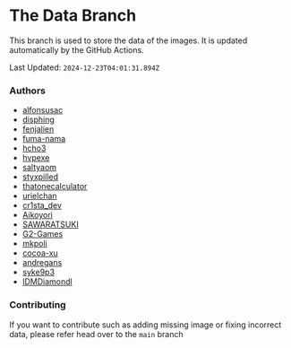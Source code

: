 # The Data Branch
This branch is used to store the data of the images. It is updated automatically by the GitHub Actions.
    
Last Updated: `2024-12-23T04:01:31.894Z`

### Authors
- [alfonsusac](https://github.com/alfonsusac/kawaii-logos-data)
- [disphing](https://drive.google.com/drive/folders/1Hy1_pAWx95QTv1nZFKUl96GImq4iKdf8)
- [fenjalien](undefined)
- [fuma-nama](undefined)
- [hcho3](https://github.com/hcho3/XGBoostVTuberLogo)
- [hvpexe](https://github.com/hvpexe/ProgrammingVTuberLogos-VisualStudio/)
- [saltyaom](undefined)
- [styxpilled](undefined)
- [thatonecalculator](undefined)
- [urielchan](https://github.com/Urielchan/logosVtuberVER)
- [cr1sta_dev](https://github.com/Crysta1221/tech_logos)
- [Aikoyori](https://github.com/Aikoyori/ProgrammingVTuberLogos)
- [SAWARATSUKI](https://github.com/SAWARATSUKI/KawaiiLogos)
- [G2-Games](https://github.com/G2-Games/fun-logos)
- [mkpoli](https://github.com/mkpoli/VTuber-Styled-Logos)
- [cocoa-xu](https://github.com/cocoa-xu/ProgrammingVTuberLogos-BEAM)
- [andregans](https://github.com/andregans/code_logotype)
- [syke9p3](https://github.com/syke9p3/Syke-VTuber-Icons)
- [lDMDiamondl](https://github.com/lDMDiamondl/ProgrammingVTuberLogosKR)

### Contributing

If you want to contribute such as adding missing image or fixing incorrect data, please refer head over to the `main` branch